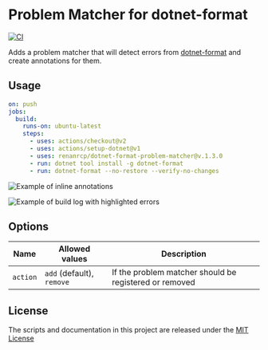# Problem Matcher for dotnet-format

[![CI](https://github.com/xt0rted/dotnet-format-problem-matcher/actions/workflows/ci.yml/badge.svg)](https://github.com/xt0rted/dotnet-format-problem-matcher/actions/workflows/ci.yml)

Adds a problem matcher that will detect errors from [dotnet-format](https://github.com/dotnet/format) and create annotations for them.

## Usage

```yml
on: push
jobs:
  build:
    runs-on: ubuntu-latest
    steps:
      - uses: actions/checkout@v2
      - uses: actions/setup-dotnet@v1
      - uses: renanrcp/dotnet-format-problem-matcher@v.1.3.0
      - run: dotnet tool install -g dotnet-format
      - run: dotnet-format --no-restore --verify-no-changes
```

![Example of inline annotations](docs/annotations.png)

![Example of build log with highlighted errors](docs/build-log.png)

## Options

Name | Allowed values | Description
-- | -- | --
`action` | `add` (default), `remove` | If the problem matcher should be registered or removed

## License

The scripts and documentation in this project are released under the [MIT License](LICENSE)
